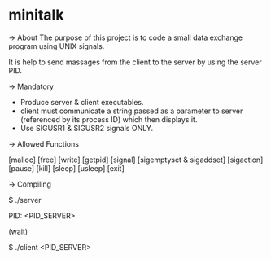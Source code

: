 # minitalk

-> About
The purpose of this project is to code a small data exchange program using UNIX signals.

It is help to send massages from the client to the server by using the server PID.

-> Mandatory

- Produce server & client executables.
- client must communicate a string passed as a parameter to server (referenced by its process ID) which then displays it.
- Use SIGUSR1 & SIGUSR2 signals ONLY.

-> Allowed Functions

[malloc]
[free]
[write]
[getpid]
[signal]
[sigemptyset & sigaddset]
[sigaction]
[pause]
[kill]
[sleep]
[usleep]
[exit]

-> Compiling

$ ./server

PID: <PID_SERVER>

(wait)

$ ./client <PID_SERVER> <STRING>
